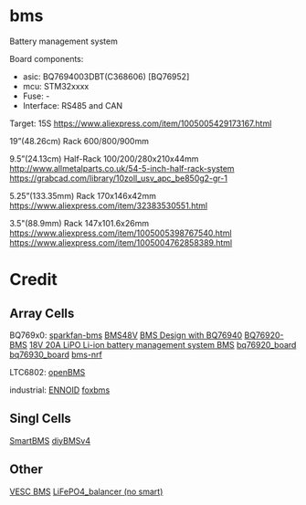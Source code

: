 # bms
Battery management system

Board components:
- asic: BQ7694003DBT(C368606) [BQ76952]
- mcu: STM32xxxx
- Fuse: -
- Interface: RS485 and CAN

Target: 15S
https://www.aliexpress.com/item/1005005429173167.html

19”(48.26cm) Rack
600/800/900mm

9.5”(24.13cm) Half-Rack
100/200/280x210x44mm
http://www.allmetalparts.co.uk/54-5-inch-half-rack-system
https://grabcad.com/library/10zoll_usv_apc_be850g2-gr-1

5.25”(133.35mm) Rack
170x146x42mm
https://www.aliexpress.com/item/32383530551.html

3.5"(88.9mm) Rack
147x101.6x26mm
https://www.aliexpress.com/item/1005005398767540.html
https://www.aliexpress.com/item/1005004762858389.html

# Credit

## Array Cells
BQ769x0:
[sparkfan-bms](https://github.com/nseidle/BMS)
[BMS48V](https://github.com/LibreSolar/bms-15s80-sc)
[BMS Design with BQ76940](https://github.com/fatihbyrmn/BQ7694-IC)
[BQ76920-BMS](https://github.com/ceech/BQ76920-BMS)
[18V 20A LiPO Li-ion battery management system BMS](https://www.tindie.com/products/ceech/18v-20a-lipo-li-ion-battery-management-system-bms/#)
[bq76920_board](https://github.com/ealex/bq76920_board)
[bq76930_board](https://github.com/ealex/bq76930_board)
[bms-nrf](https://github.com/scttnlsn/bms)

LTC6802:
[openBMS](https://github.com/rickygu/openBMS)

industrial:
[ENNOID](https://github.com/EnnoidMe/ENNOID-BMS)
[foxbms](https://github.com/foxBMS/foxbms)

## Singl Cells
[SmartBMS](https://github.com/Green-bms/SmartBMS)
[diyBMSv4](https://github.com/stuartpittaway/diyBMSv4)

## Other
[VESC BMS](https://github.com/vedderb/vesc_bms_fw)
[LiFePO4_balancer (no smart)](https://oshwlab.com/efkostya/lifepo4_balancer)